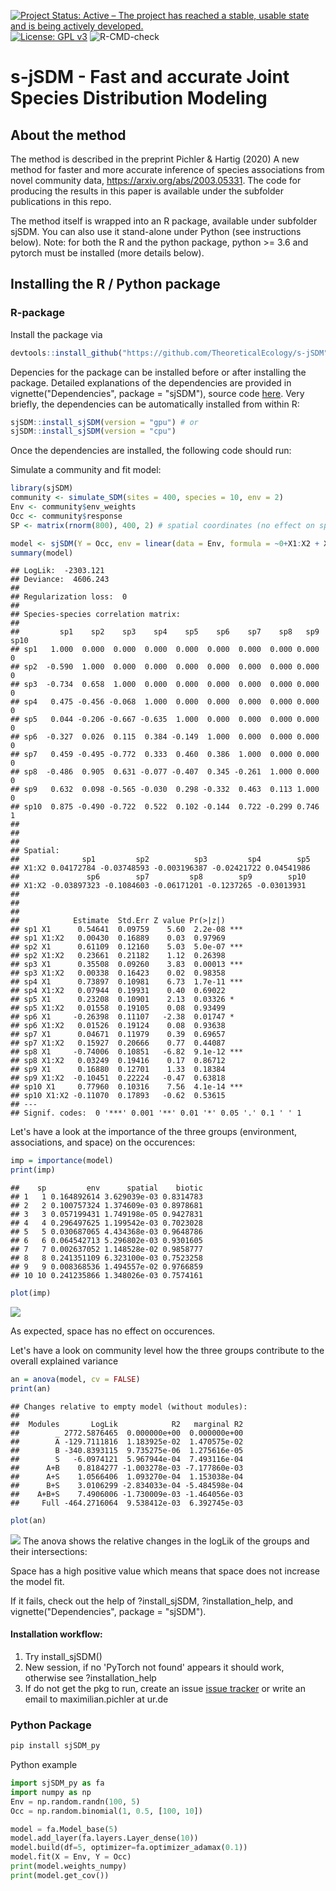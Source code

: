 [![Project Status: Active – The project has reached a stable, usable state and is being actively developed.](http://www.repostatus.org/badges/latest/active.svg)](http://www.repostatus.org/#active)
[![License: GPL v3](https://img.shields.io/badge/License-GPL%20v3-blue.svg)](https://www.gnu.org/licenses/gpl-3.0)
![R-CMD-check](https://github.com/TheoreticalEcology/s-jSDM/workflows/R-CMD-check/badge.svg?branch=master)


# s-jSDM - Fast and accurate Joint Species Distribution Modeling

## About the method

The method is described in the preprint Pichler & Hartig (2020) A new method for faster and more accurate inference of species associations from novel community data, https://arxiv.org/abs/2003.05331. The code for producing the results in this paper is available under the subfolder publications in this repo.

The method itself is wrapped into an R package, available under subfolder sjSDM. You can also use it stand-alone under Python (see instructions below). Note: for both the R and the python package, python >= 3.6 and pytorch must be installed (more details below).

## Installing the R / Python package

### R-package

Install the package via


```r
devtools::install_github("https://github.com/TheoreticalEcology/s-jSDM", subdir = "sjSDM")
```

Depencies for the package can be installed before or after installing the package. Detailed explanations of the dependencies are provided in vignette("Dependencies", package = "sjSDM"), source code [here](https://github.com/TheoreticalEcology/s-jSDM/blob/master/sjSDM/vignettes/Dependencies.Rmd). Very briefly,  the dependencies can be automatically installed from within R:


```r
sjSDM::install_sjSDM(version = "gpu") # or
sjSDM::install_sjSDM(version = "cpu")
```
Once the dependencies are installed, the following code should run:

Simulate a community and fit model:

```r
library(sjSDM)
community <- simulate_SDM(sites = 400, species = 10, env = 2)
Env <- community$env_weights
Occ <- community$response
SP <- matrix(rnorm(800), 400, 2) # spatial coordinates (no effect on species occurences)

model <- sjSDM(Y = Occ, env = linear(data = Env, formula = ~0+X1:X2 + X1), spatial = linear(data = SP, formula = ~0+X1:X2), se = TRUE)
summary(model)
```

```
## LogLik:  -2303.121 
## Deviance:  4606.243 
## 
## Regularization loss:  0 
## 
## Species-species correlation matrix: 
## 
##         sp1    sp2    sp3    sp4    sp5    sp6    sp7    sp8   sp9 sp10
## sp1   1.000  0.000  0.000  0.000  0.000  0.000  0.000  0.000 0.000    0
## sp2  -0.590  1.000  0.000  0.000  0.000  0.000  0.000  0.000 0.000    0
## sp3  -0.734  0.658  1.000  0.000  0.000  0.000  0.000  0.000 0.000    0
## sp4   0.475 -0.456 -0.068  1.000  0.000  0.000  0.000  0.000 0.000    0
## sp5   0.044 -0.206 -0.667 -0.635  1.000  0.000  0.000  0.000 0.000    0
## sp6  -0.327  0.026  0.115  0.384 -0.149  1.000  0.000  0.000 0.000    0
## sp7   0.459 -0.495 -0.772  0.333  0.460  0.386  1.000  0.000 0.000    0
## sp8  -0.486  0.905  0.631 -0.077 -0.407  0.345 -0.261  1.000 0.000    0
## sp9   0.632  0.098 -0.565 -0.030  0.298 -0.332  0.463  0.113 1.000    0
## sp10  0.875 -0.490 -0.722  0.522  0.102 -0.144  0.722 -0.299 0.746    1
## 
## 
## 
## Spatial: 
##              sp1         sp2          sp3         sp4        sp5
## X1:X2 0.04172784 -0.03748593 -0.003196387 -0.02421722 0.04541986
##               sp6        sp7         sp8        sp9        sp10
## X1:X2 -0.03897323 -0.1084603 -0.06171201 -0.1237265 -0.03013931
## 
## 
## 
##            Estimate  Std.Err Z value Pr(>|z|)    
## sp1 X1      0.54641  0.09759    5.60  2.2e-08 ***
## sp1 X1:X2   0.00430  0.16889    0.03  0.97969    
## sp2 X1      0.61109  0.12160    5.03  5.0e-07 ***
## sp2 X1:X2   0.23661  0.21182    1.12  0.26398    
## sp3 X1      0.35508  0.09260    3.83  0.00013 ***
## sp3 X1:X2   0.00338  0.16423    0.02  0.98358    
## sp4 X1      0.73897  0.10981    6.73  1.7e-11 ***
## sp4 X1:X2   0.07944  0.19931    0.40  0.69022    
## sp5 X1      0.23208  0.10901    2.13  0.03326 *  
## sp5 X1:X2   0.01558  0.19105    0.08  0.93499    
## sp6 X1     -0.26398  0.11107   -2.38  0.01747 *  
## sp6 X1:X2   0.01526  0.19124    0.08  0.93638    
## sp7 X1      0.04671  0.11979    0.39  0.69657    
## sp7 X1:X2   0.15927  0.20666    0.77  0.44087    
## sp8 X1     -0.74006  0.10851   -6.82  9.1e-12 ***
## sp8 X1:X2   0.03249  0.19416    0.17  0.86712    
## sp9 X1      0.16880  0.12701    1.33  0.18384    
## sp9 X1:X2  -0.10451  0.22224   -0.47  0.63818    
## sp10 X1     0.77960  0.10316    7.56  4.1e-14 ***
## sp10 X1:X2 -0.11070  0.17893   -0.62  0.53615    
## ---
## Signif. codes:  0 '***' 0.001 '**' 0.01 '*' 0.05 '.' 0.1 ' ' 1
```
Let's have a look at the importance of the three groups (environment, associations, and space) on the occurences:

```r
imp = importance(model)
print(imp)
```

```
##    sp         env      spatial    biotic
## 1   1 0.164892614 3.629039e-03 0.8314783
## 2   2 0.100757324 1.374609e-03 0.8978681
## 3   3 0.057199431 1.749198e-05 0.9427831
## 4   4 0.296497625 1.199542e-03 0.7023028
## 5   5 0.030687065 4.434368e-03 0.9648786
## 6   6 0.064542713 5.296802e-03 0.9301605
## 7   7 0.002637052 1.148528e-02 0.9858777
## 8   8 0.241351109 6.323100e-03 0.7523258
## 9   9 0.008368536 1.494557e-02 0.9766859
## 10 10 0.241235866 1.348026e-03 0.7574161
```

```r
plot(imp)
```

![](README_files/figure-html/unnamed-chunk-4-1.png)<!-- -->


As expected, space has no effect on occurences.

Let's have a look on community level how the three groups contribute to the overall explained variance 

```r
an = anova(model, cv = FALSE)
print(an)
```

```
## Changes relative to empty model (without modules):
## 
##  Modules       LogLik            R2   marginal R2
##        _ 2772.5876465  0.000000e+00  0.000000e+00
##        A -129.7111816  1.183925e-02  1.470575e-02
##        B -340.8393115  9.735275e-06  1.275616e-05
##        S   -6.0974121  5.967944e-04  7.493116e-04
##      A+B    0.8184277 -1.003278e-03 -7.177860e-03
##      A+S    1.0566406  1.093270e-04  1.153038e-04
##      B+S    3.0106299 -2.834033e-04 -5.484598e-04
##    A+B+S    7.4906006 -1.730009e-03 -1.464056e-03
##     Full -464.2716064  9.538412e-03  6.392745e-03
```

```r
plot(an)
```

![](README_files/figure-html/unnamed-chunk-5-1.png)<!-- -->
The anova shows the relative changes in the logLik of the groups and their intersections:

Space has a high positive value which means that space does not increase the model fit.



If it fails, check out the help of ?install_sjSDM, ?installation_help, and vignette("Dependencies", package = "sjSDM"). 

#### Installation workflow:
1. Try install_sjSDM()
2. New session, if no 'PyTorch not found' appears it should work, otherwise see ?installation_help
3. If do not get the pkg to run, create an issue [issue tracker](https://github.com/TheoreticalEcology/s-jSDM/issues) or write an email to maximilian.pichler at ur.de


### Python Package

```bash
pip install sjSDM_py
```
Python example


```python
import sjSDM_py as fa
import numpy as np
Env = np.random.randn(100, 5)
Occ = np.random.binomial(1, 0.5, [100, 10])

model = fa.Model_base(5)
model.add_layer(fa.layers.Layer_dense(10))
model.build(df=5, optimizer=fa.optimizer_adamax(0.1))
model.fit(X = Env, Y = Occ)
print(model.weights_numpy)
print(model.get_cov())
```


